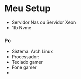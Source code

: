 # Meu Setup

- Servidor Nas ou Servidor Xeon
- 1tb Nvme

### Pc
- Sistema: Arch Linux
- Processador:
- Teclado gamer
- Fone gamer
- 

 
